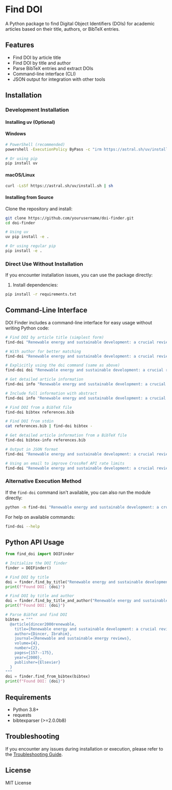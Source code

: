 # Find DOI

A Python package to find Digital Object Identifiers (DOIs) for academic articles based on their title, authors, or BibTeX entries.

## Features

- Find DOI by article title
- Find DOI by title and author
- Parse BibTeX entries and extract DOIs
- Command-line interface (CLI)
- JSON output for integration with other tools

## Installation

### Development Installation

#### Installing uv (Optional)

#### Windows
```bash
# PowerShell (recommended)
powershell -ExecutionPolicy ByPass -c "irm https://astral.sh/uv/install.ps1 | iex"

# Or using pip
pip install uv
```

#### macOS/Linux
```bash
curl -LsSf https://astral.sh/uv/install.sh | sh
```

#### Installing from Source

Clone the repository and install:

```bash
git clone https://github.com/yourusername/doi-finder.git
cd doi-finder

# Using uv
uv pip install -e .

# Or using regular pip
pip install -e .
```

### Direct Use Without Installation

If you encounter installation issues, you can use the package directly:

1. Install dependencies:
```bash
pip install -r requirements.txt
```

## Command-Line Interface

DOI Finder includes a command-line interface for easy usage without writing Python code:

```bash
# Find DOI by article title (simplest form)
find-doi "Renewable energy and sustainable development: a crucial review"

# With author for better matching
find-doi "Renewable energy and sustainable development: a crucial review" --author "Dincer, Ibrahim"

# Explicitly using the doi command (same as above)
find-doi doi "Renewable energy and sustainable development: a crucial review"

# Get detailed article information
find-doi info "Renewable energy and sustainable development: a crucial review"

# Include full information with abstract
find-doi info "Renewable energy and sustainable development: a crucial review" --full

# Find DOI from a BibTeX file
find-doi bibtex references.bib

# Find DOI from stdin
cat references.bib | find-doi bibtex -

# Get detailed article information from a BibTeX file
find-doi bibtex-info references.bib

# Output in JSON format
find-doi "Renewable energy and sustainable development: a crucial review" --json

# Using an email to improve CrossRef API rate limits
find-doi "Renewable energy and sustainable development: a crucial review" --email "your.email@example.com"
```

### Alternative Execution Method

If the `find-doi` command isn't available, you can also run the module directly:

```bash
python -m find-doi "Renewable energy and sustainable development: a crucial review"
```

For help on available commands:
```bash
find-doi --help
```

## Python API Usage

```python
from find_doi import DOIFinder

# Initialize the DOI finder
finder = DOIFinder()

# Find DOI by title
doi = finder.find_by_title("Renewable energy and sustainable development: a crucial review")
print(f"Found DOI: {doi}")

# Find DOI by title and author
doi = finder.find_by_title_and_author("Renewable energy and sustainable development: a crucial review", "Dincer, Ibrahim")
print(f"Found DOI: {doi}")

# Parse BibTeX and find DOI
bibtex = """
  @article{dincer2000renewable,
    title={Renewable energy and sustainable development: a crucial review},
    author={Dincer, Ibrahim},
    journal={Renewable and sustainable energy reviews},
    volume={4},
    number={2},
    pages={157--175},
    year={2000},
    publisher={Elsevier}
  }
"""
doi = finder.find_from_bibtex(bibtex)
print(f"Found DOI: {doi}")
```

## Requirements

- Python 3.8+
- requests
- bibtexparser (>=2.0.0b8)

## Troubleshooting

If you encounter any issues during installation or execution, please refer to the [Troubleshooting Guide](TROUBLESHOOTING.md).

## License

MIT License 